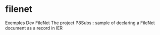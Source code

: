 # filenet
Exemples Dev FileNet
The project P8Subs : sample of declaring a FileNet document as a record in IER
